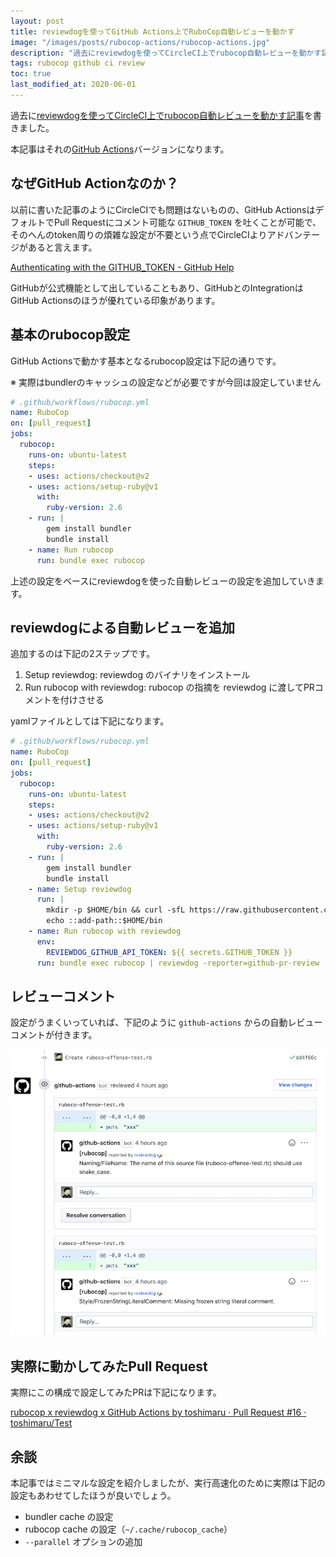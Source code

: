 ```yaml
---
layout: post
title: reviewdogを使ってGitHub Actions上でRuboCop自動レビューを動かす
image: "/images/posts/rubocop-actions/rubocop-actions.jpg"
description: "過去にreviewdogを使ってCircleCI上でrubocop自動レビューを動かす記事を書きました。 本記事はそれのGitHub Actionsバージョンになります。　GitHub Actions上でreviewdogを使ってRuboCop自動レビューを動かすための設定を紹介します。"
tags: rubocop github ci review
toc: true
last_modified_at: 2020-06-01
---
```


過去に[reviewdogを使ってCircleCI上でrubocop自動レビューを動かす記事](/reviewdog-rubocop/)を書きました。

本記事はそれの[GitHub Actions](https://github.com/features/actions)バージョンになります。

## なぜGitHub Actionなのか？

以前に書いた記事のようにCircleCIでも問題はないものの、GitHub ActionsはデフォルトでPull Requestにコメント可能な `GITHUB_TOKEN` を吐くことが可能で、そのへんのtoken周りの煩雑な設定が不要という点でCircleCIよりアドバンテージがあると言えます。

[Authenticating with the GITHUB_TOKEN - GitHub Help](https://help.github.com/en/actions/configuring-and-managing-workflows/authenticating-with-the-github_token)

GitHubが公式機能として出していることもあり、GitHubとのIntegrationはGitHub Actionsのほうが優れている印象があります。

## 基本のrubocop設定

GitHub Actionsで動かす基本となるrubocop設定は下記の通りです。

※ 実際はbundlerのキャッシュの設定などが必要ですが今回は設定していません

```yml
# .github/workflows/rubocop.yml
name: RuboCop
on: [pull_request]
jobs:
  rubocop:
    runs-on: ubuntu-latest
    steps:
    - uses: actions/checkout@v2
    - uses: actions/setup-ruby@v1
      with:
        ruby-version: 2.6
    - run: |
        gem install bundler
        bundle install
    - name: Run rubocop
      run: bundle exec rubocop
```

上述の設定をベースにreviewdogを使った自動レビューの設定を追加していきます。


## reviewdogによる自動レビューを追加

追加するのは下記の2ステップです。

1. Setup reviewdog: reviewdog のバイナリをインストール
2. Run rubocop with reviewdog: rubocop の指摘を reviewdog に渡してPRコメントを付けさせる

yamlファイルとしては下記になります。

```yml
# .github/workflows/rubocop.yml
name: RuboCop
on: [pull_request]
jobs:
  rubocop:
    runs-on: ubuntu-latest
    steps:
    - uses: actions/checkout@v2
    - uses: actions/setup-ruby@v1
      with:
        ruby-version: 2.6
    - run: |
        gem install bundler
        bundle install
    - name: Setup reviewdog
      run: |
        mkdir -p $HOME/bin && curl -sfL https://raw.githubusercontent.com/reviewdog/reviewdog/master/install.sh | sh -s -- -b $HOME/bin
        echo ::add-path::$HOME/bin
    - name: Run rubocop with reviewdog
      env:
        REVIEWDOG_GITHUB_API_TOKEN: ${{ secrets.GITHUB_TOKEN }}
      run: bundle exec rubocop | reviewdog -reporter=github-pr-review -f=rubocop
```

## レビューコメント

設定がうまくいっていれば、下記のように `github-actions` からの自動レビューコメントが付きます。

![comment by github-actions](/images/posts/rubocop-actions/rubocop-by-github-actions.png)

## 実際に動かしてみたPull Request

実際にこの構成で設定してみたPRは下記になります。

[rubocop x reviewdog x GitHub Actions by toshimaru · Pull Request #16 · toshimaru/Test](https://github.com/toshimaru/Test/pull/16)

## 余談

本記事ではミニマルな設定を紹介しましたが、実行高速化のために実際は下記の設定もあわせてしたほうが良いでしょう。

- bundler cache の設定
- rubocop cache の設定（`~/.cache/rubocop_cache`）
- `--parallel` オプションの追加
